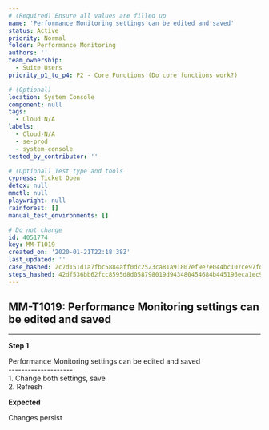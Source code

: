 ```yaml
---
# (Required) Ensure all values are filled up
name: 'Performance Monitoring settings can be edited and saved'
status: Active
priority: Normal
folder: Performance Monitoring
authors: ''
team_ownership:
  - Suite Users
priority_p1_to_p4: P2 - Core Functions (Do core functions work?)

# (Optional)
location: System Console
component: null
tags:
  - Cloud N/A
labels:
  - Cloud-N/A
  - se-prod
  - system-console
tested_by_contributor: ''

# (Optional) Test type and tools
cypress: Ticket Open
detox: null
mmctl: null
playwright: null
rainforest: []
manual_test_environments: []

# Do not change
id: 4051774
key: MM-T1019
created_on: '2020-01-21T22:18:38Z'
last_updated: ''
case_hashed: 2c7d151d1a7fbc5884aff0dc2523ca81a91807ef9e7e044bc107ce97fdbfbef619501c9196831dbe063819567d6d4c87
steps_hashed: 42df536bb62fcc8595d8d058798019d943480454684b445196eca1ec910533e992dd1c01183dfe94dbe252d07c11cf1b
---
```


<!-- (Auto-generated) Based on frontmatter's "key" and "name" -->

## MM-T1019: Performance Monitoring settings can be edited and saved

---

**Step 1**

Performance Monitoring settings can be edited and saved\
\--------------------\
1\. Change both settings, save\
2\. Refresh

**Expected**

Changes persist
